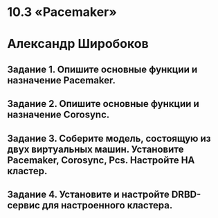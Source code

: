 # 10.3 «Pacemaker»
# Александр Широбоков
## Задание 1. Опишите основные функции и назначение Pacemaker.
## Задание 2. Опишите основные функции и назначение Corosync.
## Задание 3. Соберите модель, состоящую из двух виртуальных машин. Установите Pacemaker, Corosync, Pcs. Настройте HA кластер.
## Задание 4. Установите и настройте DRBD-сервис для настроенного кластера.
